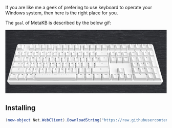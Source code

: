  If you are like me a geek of prefering to use keyboard to operate your Windows system, then here is the right place for you.

The `goal` of MetaKB is described by the below gif:

![keyboard](./keyboard.gif)

## Installing

``` powershell
(new-object Net.WebClient).DownloadString("https://raw.githubusercontent.com/metatool/metatool/master/install.ps1") | iex
```
